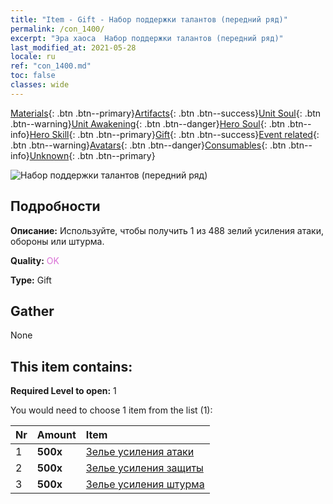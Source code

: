 ```yaml
---
title: "Item - Gift - Набор поддержки талантов (передний ряд)"
permalink: /con_1400/
excerpt: "Эра хаоса  Набор поддержки талантов (передний ряд)"
last_modified_at: 2021-05-28
locale: ru
ref: "con_1400.md"
toc: false
classes: wide
---
```

 [Materials](/ItemsRU/){: .btn .btn--primary}[Artifacts](/ItemsRU/Artifacts/){: .btn .btn--success}[Unit Soul](/ItemsRU/UnitSoul/){: .btn .btn--warning}[Unit Awakening](/ItemsRU/UnitAwakening/){: .btn .btn--danger}[Hero Soul](/ItemsRU/HeroSoul/){: .btn .btn--info}[Hero Skill](/ItemsRU/HeroSkill/){: .btn .btn--primary}[Gift](/ItemsRU/Gift/){: .btn .btn--success}[Event related](/ItemsRU/Events/){: .btn .btn--warning}[Avatars](/ItemsRU/Avatars/){: .btn .btn--danger}[Consumables](/ItemsRU/Consumables/){: .btn .btn--info}[Unknown](/ItemsRU/Unknown/){: .btn .btn--primary}

 ![Набор поддержки талантов (передний ряд)](/images/t/i_907014.png)

## Подробности
 **Описание:** Используйте, чтобы получить 1 из 488 зелий усиления атаки, обороны или штурма.

 **Quality:** <span style="color: #DA70D6">OK</span>

 **Type:** Gift

## Gather

  None

## This item contains:

 **Required Level to open:** 1

 You would need to choose 1 item from the list (1):

  | Nr | Amount |     Item    |
  |:---|:-------|:------------|
  | 1 |  **500x** | [Зелье усиления атаки](/ItemsRU/con_786/) |  | 
  | 2 |  **500x** | [Зелье усиления защиты](/ItemsRU/con_787/) |  | 
  | 3 |  **500x** | [Зелье усиления штурма](/ItemsRU/con_788/) |  | 
